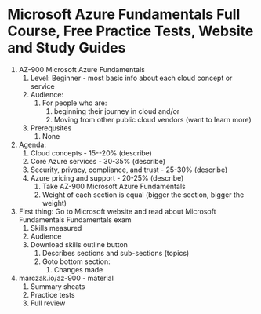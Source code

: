 # Microsoft Azure Fundamentals Full Course, Free Practice Tests, Website and Study Guides #
1. AZ-900 Microsoft Azure Fundamentals
	1. Level: Beginner - most basic info about each cloud concept or service
	2. Audience:
		1. For people who are:
			1. beginning their journey in cloud and/or
			2. Moving from other public cloud vendors (want to learn more)
	3. Prerequsites
		1. None
2. Agenda:
	1. Cloud concepts - 15--20% (describe)
	2. Core Azure services - 30-35% (describe)
	3. Security, privacy, compliance, and trust - 25-30% (describe)
	4. Azure pricing and support - 20-25% (describe)
		1. Take AZ-900 Microsoft Azure Fundamentals
		2. Weight of each section is equal (bigger the section, bigger the weight)
3. First thing: Go to Microsoft website and read about Microsoft Fundamentals Fundamentals exam
	1. Skills measured
	2. Audience
	3. Download skills outline button
		1. Describes sections and sub-sections (topics)
		2. Goto bottom section:
			1. Changes made
4. marczak.io/az-900 - material
	1. Summary sheats
	2. Practice tests
	3. Full review